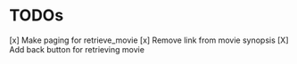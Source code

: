 # TODOs
[x] Make paging for retrieve_movie
[x] Remove link from movie synopsis
[X] Add back button for retrieving movie